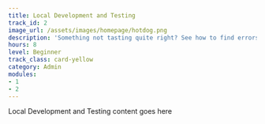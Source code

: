 ```yaml
---
title: Local Development and Testing
track_id: 2
image_url: /assets/images/homepage/hotdog.png
description: 'Something not tasting quite right? See how to find errors in your cookbooks by testing them on your local machine. Learn to set up a virtual environment, develop code, and use every tool in the kitchen to ensure everything works.'
hours: 8
level: Beginner
track_class: card-yellow
category: Admin
modules:
- 1
- 2
---
```

Local Development and Testing content goes here
